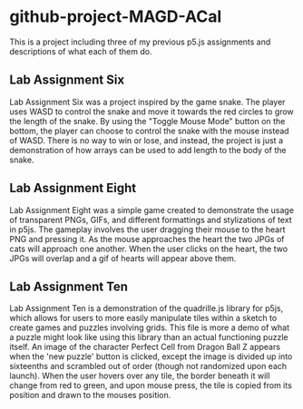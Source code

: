 # github-project-MAGD-ACal

This is a project including three of my previous p5.js assignments and descriptions of what each of them do.

## Lab Assignment Six

Lab Assignment Six was a project inspired by the game snake.
The player uses WASD to control the snake and move it towards the red circles to grow the length of the snake.
By using the "Toggle Mouse Mode" button on the bottom, the player can choose to control the snake with the mouse instead of WASD.
There is no way to win or lose, and instead, the project is just a demonstration of how arrays can be used to add length to the body of the snake.

## Lab Assignment Eight

Lab Assignment Eight was a simple game created to demonstrate the usage of transparent PNGs, GIFs, and different formattings and stylizations of text in p5js.
The gameplay involves the user dragging their mouse to the heart PNG and pressing it.
As the mouse approaches the heart the two JPGs of cats will approach one another.
When the user clicks on the heart, the two JPGs will overlap and a gif of hearts will appear above them.

## Lab Assignment Ten

Lab Assignment Ten is a demonstration of the quadrille.js library for p5js, which allows for users to more easily manipulate tiles within a sketch to create games and puzzles involving grids.
This file is more a demo of what a puzzle might look like using this library than an actual functioning puzzle itself.
An image of the character Perfect Cell from Dragon Ball Z appears when the 'new puzzle' button is clicked, except the image is divided up into sixteenths and scrambled out of order (though not randomized upon each launch).
When the user hovers over any tile, the border beneath it will change from red to green, and upon mouse press, the tile is copied from its position and drawn to the mouses position.
